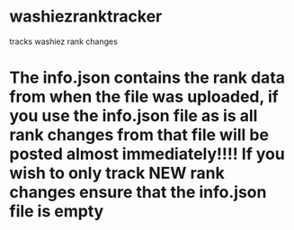 # washiezranktracker
tracks washiez rank changes

# The info.json contains the rank data from when the file was uploaded, if you use the info.json file as is all rank changes from that file will be posted almost immediately!!!! If you wish to only track NEW rank changes ensure that the info.json file is empty
